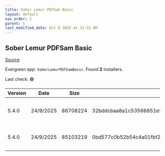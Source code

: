 ```yaml
---
title: Sober Lemur PDFSam Basic
layout: default
nav_order: 2
parent: S
last_modified_date: Oct 8 2025 at 12:51 AM
---
```


## Sober Lemur PDFSam Basic

[Source](https://pdfsam.org/pdfsam-basic/)

Evergreen app: `SoberLemurPDFSamBasic`. Found **2** installers.

Last check: 🟢

| Version | Date      | Size     | Sha256                                                           | Architecture | InstallerType | Type | URI                                                                                                                                                                                              |
| ------- | --------- | -------- | ---------------------------------------------------------------- | ------------ | ------------- | ---- | ------------------------------------------------------------------------------------------------------------------------------------------------------------------------------------------------ |
| 5.4.0   | 24/9/2025 | 86708224 | 32bddcbaa8a1c53566851ef9394f465a5e9ec165ef314acdbd466db5dee508c1 | x64          | Default       | msi  | [https://github.com/torakiki/pdfsam/releases/download/v5.4.0/pdfsam-basic-5.4.0-windows-x64.msi](https://github.com/torakiki/pdfsam/releases/download/v5.4.0/pdfsam-basic-5.4.0-windows-x64.msi) |
| 5.4.0   | 24/9/2025 | 85103219 | 0bd577c0b52b54c4a01fbf29c00e4e9d75ec21910605a5edb8ee4faf9cd5b901 | x64          | Default       | zip  | [https://github.com/torakiki/pdfsam/releases/download/v5.4.0/pdfsam-basic-5.4.0-windows-x64.zip](https://github.com/torakiki/pdfsam/releases/download/v5.4.0/pdfsam-basic-5.4.0-windows-x64.zip) |
